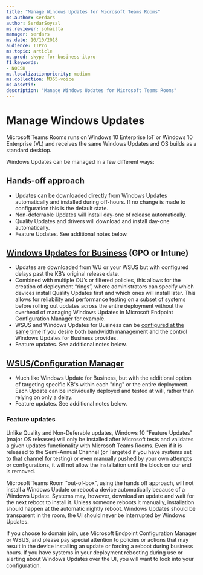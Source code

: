 ```yaml
---
title: "Manage Windows Updates for Microsoft Teams Rooms"
ms.author: serdars
author: SerdarSoysal
ms.reviewer: sohailta
manager: serdars
ms.date: 10/10/2018
audience: ITPro
ms.topic: article
ms.prod: skype-for-business-itpro
f1.keywords:
- NOCSH
ms.localizationpriority: medium
ms.collection: M365-voice
ms.assetid: 
description: "Manage Windows Updates for Microsoft Teams Rooms"
---
```


# Manage Windows Updates

Microsoft Teams Rooms runs on Windows 10 Enterprise IoT or Windows 10 Enterprise (VL) and receives the same Windows Updates and OS builds as a standard desktop.

Windows Updates can be managed in a few different ways:

## Hands-off approach 
- Updates can be downloaded directly from Windows Updates automatically and installed during off-hours. If no change is made to configuration this is the default state.
- Non-deferrable Updates will install day-one of release automatically. 
- Quality Updates and drivers will download and install day-one automatically. 
- Feature Updates. See additional notes below. 

## [Windows Updates for Business](/windows/deployment/update/waas-manage-updates-wufb) (GPO or Intune)   
- Updates are downloaded from WU or your WSUS but with configured delays past the KB’s original release date. 
- Combined with multiple OU’s or filtered policies, this allows for the creation of deployment “rings”, where administrators can specify which devices install Quality Updates first and which ones will install later. This allows for reliability and performance testing on a subset of systems before rolling out updates across the entire deployment without the overhead of managing Windows Updates in Microsoft Endpoint Configuration Manager for example.
- WSUS and Windows Updates for Business can be [configured at the same time](/windows/deployment/update/waas-integrate-wufb) if you desire both bandwidth management and the control Windows Updates for Business provides.
- Feature updates. See additional notes below.

## [WSUS/Configuration Manager](/windows/deployment/update/waas-manage-updates-configuration-manager)
- Much like Windows Update for Business, but with the additional option of targeting specific KB's within each "ring" or the entire deployment. Each Update can be individually deployed and tested at will, rather than relying on only a delay. 
- Feature updates. See additional notes below.


### Feature updates

Unlike Quality and Non-Deferable updates, Windows 10 "Feature Updates" (major OS releases) will only be installed after Microsoft tests and validates a given updates functionality with Microsoft Teams Rooms. Even if it is released to the Semi-Annual Channel (or Targeted if you have systems set to that channel for testing) or even manually pushed by your own attempts or configurations, it will not allow the installation until the block on our end is removed.

Microsoft Teams Room "out-of-box", using the hands off approach, will not install a Windows Update or reboot a device automatically because of a Windows Update. Systems may, however, download an update and wait for the next reboot to install it. Unless someone reboots it manually, installation should happen at the automatic nightly reboot. Windows Updates should be transparent in the room, the UI should never be interrupted by Windows Updates.

If you choose to domain join, use Microsoft Endpoint Configuration Manager or WSUS, and please pay special attention to policies or actions that may result in the device installing an update or forcing a reboot during business hours. If you have systems in your deployment rebooting during use or alerting about Windows Updates over the UI, you will want to look into your configuration.
